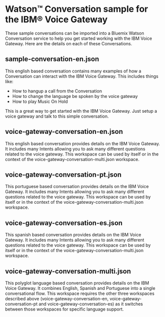 # Watson&trade; Conversation sample for the IBM&reg; Voice Gateway

These sample conversations can be imported into a Bluemix Watson Conversation service to help you get started working with the IBM Voice Gateway. 
Here are the details on each of these Conversations.

## sample-conversation-en.json

This english based conversation contains many examples of how a Conversation can interact with the IBM Voice Gateway. This includes things like:

 - How to hangup a call from the Conversation
 - How to change the language be spoken by the voice gateway
 - How to play Music On Hold

This is a great way to get started with the IBM Voice Gateway. Just setup a voice gateway and talk to this simple conversation.

## voice-gateway-conversation-en.json

This english based conversation provides details on the IBM Voice Gateway. It includes many Intents allowing you to ask many different questions
related to the voice gateway. This workspace can be used by itself or in the context of the voice-gateway-conversation-multi.json workspace.

## voice-gateway-conversation-pt.json

This portuguese based conversation provides details on the IBM Voice Gateway. It includes many Intents allowing you to ask many different questions
related to the voice gateway. This workspace can be used by itself or in the context of the voice-gateway-conversation-multi.json workspace.

## voice-gateway-conversation-es.json

This spanish based conversation provides details on the IBM Voice Gateway. It includes many Intents allowing you to ask many different questions
related to the voice gateway. This workspace can be used by itself or in the context of the voice-gateway-conversation-multi.json workspace.

## voice-gateway-conversation-multi.json

This polyglot language based conversation provides details on the IBM Voice Gateway. It combines English, Spanish and Portuguese into a single conversational flow. 
This workspace requires the other three workspaces described above (voice-gateway-conversation-en, voice-gateway-conversation-pt and voice-gateway-conversation-es) as it switches
between those workspaces for specific language support.

